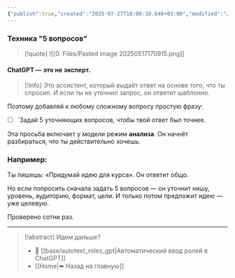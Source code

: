 ```yaml
---
{"publish":true,"created":"2025-07-27T18:06:10.648+03:00","modified":"2025-08-02T13:22:34.114+03:00","cssclasses":""}
---
```


### Техника "5 вопросов"

>[!quote] ![[0. Files/Pasted image 20250517170915.png]]

#### ChatGPT — это не эксперт. 

>[!info] Это ассистент, который выдаёт ответ на основе того, что ты спросил. И если ты не уточнил запрос, он ответит шаблонно.

Поэтому добавляй к любому сложному вопросу простую фразу: 
- [ ] `Задай 5 уточняющих вопросов, чтобы твой ответ был точнее.

Эта просьба включает у модели режим **анализа**. Он начнёт разбираться, что ты действительно хочешь. 

### Например:

Ты пишешь: «Придумай идею для курса». Он ответит общо. 

Но если попросить сначала задать 5 вопросов — он уточнит нишу, уровень, аудиторию, формат, цели. И только потом предложит идею — уже целевую.

Проверено сотни раз.

---
> [!abstract] Идем дальше?
> - 🧠 [[base/autotext_roles_gpt\|Автоматический ввод ролей в ChatGPT]]
> - [[Home\|⬅️ Назад на главную]]